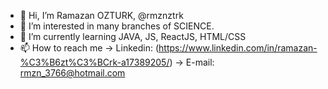 - 👋 Hi, I’m Ramazan OZTURK, @rmznztrk
- 👀 I’m interested in  many branches of SCIENCE.
- 🌱 I’m currently learning JAVA, JS, ReactJS, HTML/CSS
- 📫 How to reach me -> Linkedin: (https://www.linkedin.com/in/ramazan-%C3%B6zt%C3%BCrk-a17389205/) 
                                           -> E-mail: rmzn_3766@hotmail.com
                      


<!---
rmznztrk/rmznztrk is a ✨ special ✨ repository because its `README.md` (this file) appears on your GitHub profile.
You can click the Preview link to take a look at your changes.
--->

